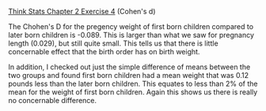[Think Stats Chapter 2 Exercise 4](http://greenteapress.com/thinkstats2/html/thinkstats2003.html#toc24) (Cohen's d)

The Chohen's D for the pregency weight of first born children compared to later born children is -0.089. This is larger than what we saw for pregnancy length (0.029), but still quite small. This tells us that there is little concernable effect that the birth order has on birth weight.

In addition, I checked out just the simple difference of means between the two groups and found first born children had a mean weight that was 0.12 pounds less than the later born children. This equates to less than 2% of the mean for the weight of first born children. Again this shows us there is really no concernable difference.
